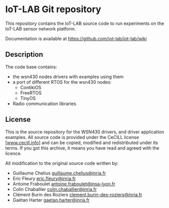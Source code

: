 IoT-LAB Git repository
======================

This repository contains the IoT-LAB source code to run experiments on the IoT-LAB sensor network platform.

Documentation is available at https://github.com/iot-lab/iot-lab/wiki


Description
-----------

The code base contains:

* the wsn430 nodes drivers with examples using them
* a port of different RTOS for the wsn430 nodes:
    * ContikiOS
    * FreeRTOS
    * TinyOS
* Radio communication libraries


License
-------

This is the source repository for the WSN430 drivers, and driver application examples.
All source code is provided under the CeCILL license [www.cecill.info] and can be copied, modified and redistributed under its terms.
If you got this archive, it means you have read and agreed with the licence.

All modification to the original source code written by:

- Guillaume Chelius <guillaume.chelius@inria.fr>
- Eric Fleury       <eric.fleury@inria.fr>
- Antoine Fraboulet <antoine.fraboulet@insa-lyon.fr>
- Colin Chaballier  <colin.chaballier@inria.fr>
- Clément Burin des Roziers <clement.burin-des-roziers@inria.fr>
- Gaëtan Harter     <gaetan.harter@inria.fr>

